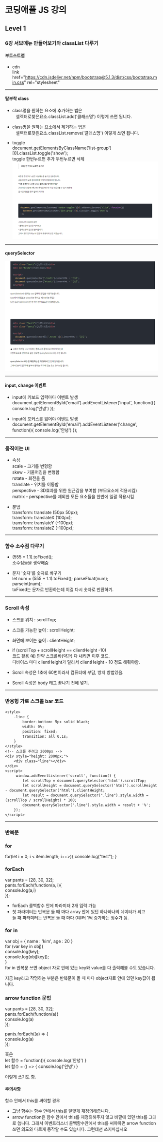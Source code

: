 # 코딩애플 JS 강의
## Level 1 
### 6강 서브메뉴 만들어보기와 classList 다루기

#### 부트스트랩 
- cdn   
link href="https://cdn.jsdelivr.net/npm/bootstrap@5.1.3/dist/css/bootstrap.min.css" rel="stylesheet"   
<script src="https://cdn.jsdelivr.net/npm/bootstrap@5.1.3/dist/js/bootstrap.bundle.min.js"></script>   
---
   
   
#### 탈부착 class 

- class명을 원하는 요소에 추가하는 법은   
&nbsp;&nbsp; 셀렉터로찾은요소.classList.add('클래스명') 이렇게 쓰면 됩니다.

- class명을 원하는 요소에서 제거하는 법은   
&nbsp;&nbsp; 셀렉터로찾은요소.classList.remove('클래스명') 이렇게 쓰면 됩니다.

- toggle   
document.getElementsByClassName('list-group')[0].classList.toggle('show');   
toggle 한번누르면 추가 두번누르면 삭제   
![img_001](https://github.com/chu9400/Re_Zero_JS/blob/master/img/img_001.png "img_001")

---

#### querySelector

![img_002](https://github.com/chu9400/Re_Zero_JS/blob/master/img/img_002.png "img_002")


---

#### input, change 이벤트

- input에 키보드 입력마다 이벤트 발생   
document.getElementById('email').addEventListener('input', function(){
  console.log('안녕')
});


- input에 포커스를 잃어야 이벤트 발생   
document.getElementById('email').addEventListener('change', function(){
  console.log('안녕')
});

---
### 움직이는 UI
- 속성  
scale - 크기를 변형함   
skew - 기울어짐을 변형함   
rotate - 회전을 줌   
translate - 위치를 이동함   
perspective - 3D효과를 위한 원근감을 부여함 (부모요소에 적용시킴)   
matrix - perspective를 제외한 모든 요소들을 한번에 일괄 적용시킴      

- 문법   
transform: translate (50px 50px);   
transform: translateX (100px);   
transform: translateY (-100px);   
transform: translateZ (-100px);   


---

### 함수 소수점 다루기
- (555 * 1.1).toFixed();   
소수점들을 생략해줌   

- 문자 '숫자'를 숫자로 바꾸기   
let num = (555 * 1.1).toFixed();
parseFloat(num);   
parseint(num);   
toFixed는 문자로 반환하는데 이걸 다시 숫자로 반환하기.

---

### Scroll 속성
 - 스크롤 위치 : scrollTop;
 - 스크롤 가능한 높이 : scrollHeight;
 - 화면에 보이는 높이 : clientHeight;

 - if (scrollTop + scrollHeight == clientHeight -10)   
  코드 활용 예) 먄약 스크롤바(약관) 다 내리면 이후 코드.    
  디바이스 마다 clientHeight가 달라서 clientHeight - 10 정도 해줘야함.

- Scroll 속성은 1초에 60번이라서 컴퓨터에 부담, 방지 방법있음.   
- Scroll 속성은  body 태그 끝나기 전에 넣기.   


---   

### 반응형 가로 스크롤 bar 코드
    <style>
        .line {
            border-bottom: 5px solid black;
            width: 0%;
            position: fixed;
            transition: all 0.1s; 
        }
    </style>
    <!-- 스크롤 주려고 2000px -->
    <div style="height: 2000px;">
        <div class="line"></div>
    </div>
    <script>
         window.addEventListener('scroll', function() {
            let scrollTop = document.querySelector('html').scrollTop;
            let scrollHeight = document.querySelector('html').scrollHeight - document.querySelector('html').clientHeight;
            let result = document.querySelector(".line").style.width = (scrollTop / scrollHeight) * 100;
            document.querySelector(".line").style.width = result + '%';
        });
    </script> 

---   

### 반복문

### for   
for(let i = 0; i < item.length; i++>){
  console.log("test");
}   
   
### forEach   
var pants = [28, 30, 32];   
pants.forEach(function(a, i){   
  console.log(a,i)   
});   
- forEach 콜백함수 안에 파라미터 2개 입력 가능   
- 첫 파라미터는 반복문 돌 때 마다 array 안에 있던 하나하나의 데이터가 되고   
둘 째 파라미터는 반복문 돌 때 마다 0부터 1씩 증가하는 정수가 됨.   
   
### for in   
var obj = { name : 'kim', age : 20 }   
for (var key in obj){   
  console.log(key);   
  console.log(obj[key]);   
}   
 for in 반복문 쓰면 object 자료 안에 있는 key와 value를 다 출력해볼 수도 있습니다.   

지금 key라고 작명하는 부분은 반복문이 돌 때 마다 object자료 안에 있던 key값이 됩니다.   
   
### arrow function 문법   
var pants = [28, 30, 32];   
pants.forEach(function(a){   
  console.log(a)   
});   
   
pants.forEach((a) => {   
  console.log(a)   
});   
   
혹은   
let 함수 = function(){ console.log('안녕') }   
let 함수 = () => { console.log('안녕') }   
   
이렇게 쓰기도 함.

#### 주의사항   
함수 안에서 this를 써야할 경우   

- 그냥 함수는 함수 안에서 this를 알맞게 재정의해줍니다.
- arrow function은 함수 안에서 this를 재정의해주지 않고 바깥에 있던 this를 그대로 씁니다.
그래서 이벤트리스너 콜백함수안에서 this를 써야하면 arrow function 쓰면 의도와 다르게 동작할 수도 있습니다.
그런데선 쓰지마십시오

---
